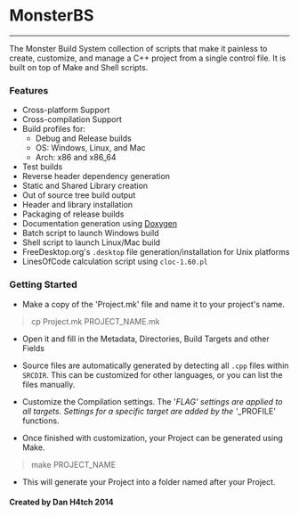 # MonsterBS
--------------------

The Monster Build System collection of scripts that make it painless to create,
customize, and manage a C++ project from a single control file. It is built
on top of Make and Shell scripts.


### Features
* Cross-platform Support
* Cross-compilation Support
* Build profiles for:
	* Debug and Release builds
	* OS: Windows, Linux, and Mac
	* Arch: x86 and x86_64
* Test builds
* Reverse header dependency generation
* Static and Shared Library creation
* Out of source tree build output
* Header and library installation
* Packaging of release builds
* Documentation generation using [Doxygen](http://www.stack.nl/~dimitri/doxygen/)
* Batch script to launch Windows build
* Shell script to launch Linux/Mac build
* FreeDesktop.org's `.desktop` file generation/installation for Unix platforms
* LinesOfCode calculation script using `cloc-1.60.pl`


### Getting Started
* Make a copy of the 'Project.mk' file and name it to your project's name.
> cp Project.mk PROJECT_NAME.mk

* Open it and fill in the Metadata, Directories, Build Targets and other Fields

* Source files are automatically generated by detecting all `.cpp` files within
`SRCDIR`. This can be customized for other languages, or you can list the files
manually.

* Customize the Compilation settings. The '*FLAG' settings are applied to all
targets. Settings for a specific target are added by the '*_PROFILE' functions.

* Once finished with customization, your Project can be generated using Make.
> make PROJECT_NAME

* This will generate your Project into a folder named after your Project.


#### Created by Dan H4tch 2014

